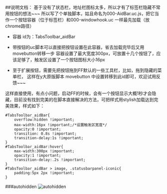 ##说明文档：
基于没有了状态栏，地址栏图标太多，所以才有了标签栏隐藏不常用按钮的想法~~~
所以写了个单独脚本，姑且命名为000-AidBar.uc.js，把它当作一个按钮容器（位于标签栏）和000-windowhook.uc 一样最先加载（放chrome路径）

- 容器 id为：TabsToolbar_aidBar

- 带按钮的uc脚本可以直接把按钮设置在此容器，省去加载完毕后又用movebutton转移一步
容器设置了最大宽度300px，可放置十几个按钮了，应该足够了，触发区设置了一个按钮图标大小16px

- 至于扩展按钮，需要先把按钮拖到FF默认的一些工具栏，比如，拖到隐藏的菜单栏， 这样在y大原版脚本 movebutton 中设置转移到此id即可，欢迎试用反馈~~~

这样直接使用，有点小问题，启动FF的时候，会有一个按钮显示大概1秒才会隐藏，目前没有找到完美的在脚本直接解决的方法，可把样式用stylish加载达到完美效果，样式如下：

	#TabsToolbar_aidBar{
	    overflow:hidden !important;
	    max-width:16px !important;/*设置触发区宽度*/
	    opacity:0 !important;
	    transition: 0.8s !important;
		transition-delay:1s !important;
	}
	#TabsToolbar_aidBar:hover{
   		max-width:300px !important;
    	opacity:1 !important;
		transition-delay:.2s !important;
	}
	#TabsToolbar_aidBar > image, .statusbarpanel-iconic{
		padding:5px 2px !important;
	}

###autohidden
![autohidden](https://github.com/defpt/userChromeJs/blob/master/AidBar/autohidden.png?raw=true)